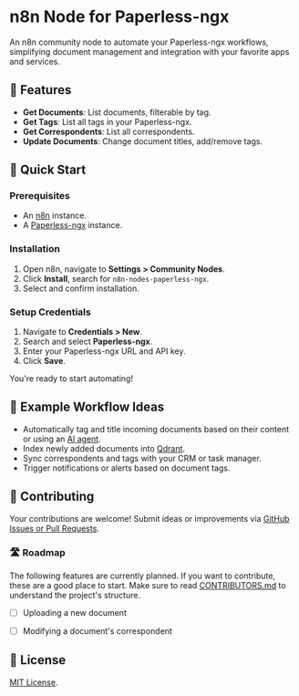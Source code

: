 # n8n Node for Paperless-ngx

An n8n community node to automate your Paperless-ngx workflows, simplifying document management and integration with your favorite apps and services.

## 📌 Features

* **Get Documents**: List documents, filterable by tag.
* **Get Tags**: List all tags in your Paperless-ngx.
* **Get Correspondents**: List all correspondents.
* **Update Documents**: Change document titles, add/remove tags.

## 🚀 Quick Start

### Prerequisites

* An [n8n](https://n8n.io) instance.
* A [Paperless-ngx](https://github.com/paperless-ngx/paperless-ngx) instance.

### Installation

1. Open n8n, navigate to **Settings > Community Nodes**.
2. Click **Install**, search for `n8n-nodes-paperless-ngx`.
3. Select and confirm installation.

### Setup Credentials

1. Navigate to **Credentials > New**.
2. Search and select **Paperless-ngx**.
3. Enter your Paperless-ngx URL and API key.
4. Click **Save**.

You're ready to start automating!

## 🎯 Example Workflow Ideas

* Automatically tag and title incoming documents based on their content or using an [AI agent](https://n8n.io/ai/).
* Index newly added documents into [Qdrant](https://qdrant.tech/).
* Sync correspondents and tags with your CRM or task manager.
* Trigger notifications or alerts based on document tags.

## 🤝 Contributing

Your contributions are welcome! Submit ideas or improvements via [GitHub Issues or Pull Requests](https://github.com/nielsmaerten/n8n-nodes-paperless-ngx).  

### 🛣️ Roadmap

The following features are currently planned. If you want to contribute, these are a good place to start. Make sure to read [CONTRIBUTORS.md](CONTRIBUTORS.md) to understand the project's structure.

- [ ] Uploading a new document
- [ ] Modifying a document's correspondent


## 📄 License

[MIT License](LICENSE.md).
